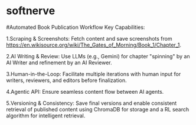 # softnerve
#Automated Book Publication Workflow
Key Capabilities:

1.Scraping & Screenshots: Fetch content and save screenshots from https://en.wikisource.org/wiki/The_Gates_of_Morning/Book_1/Chapter_1.

2.AI Writing & Review: Use LLMs (e.g., Gemini) for chapter "spinning" by an AI Writer and refinement by an AI Reviewer.

3.Human-in-the-Loop: Facilitate multiple iterations with human input for writers, reviewers, and editors before finalization.

4.Agentic API: Ensure seamless content flow between AI agents.

5.Versioning & Consistency: Save final versions and enable consistent retrieval of published content using ChromaDB for storage and a RL search algorithm for intelligent retrieval.
